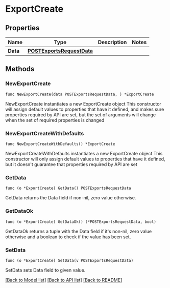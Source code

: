 # ExportCreate

## Properties

Name | Type | Description | Notes
------------ | ------------- | ------------- | -------------
**Data** | [**POSTExportsRequestData**](POSTExportsRequestData.md) |  | 

## Methods

### NewExportCreate

`func NewExportCreate(data POSTExportsRequestData, ) *ExportCreate`

NewExportCreate instantiates a new ExportCreate object
This constructor will assign default values to properties that have it defined,
and makes sure properties required by API are set, but the set of arguments
will change when the set of required properties is changed

### NewExportCreateWithDefaults

`func NewExportCreateWithDefaults() *ExportCreate`

NewExportCreateWithDefaults instantiates a new ExportCreate object
This constructor will only assign default values to properties that have it defined,
but it doesn't guarantee that properties required by API are set

### GetData

`func (o *ExportCreate) GetData() POSTExportsRequestData`

GetData returns the Data field if non-nil, zero value otherwise.

### GetDataOk

`func (o *ExportCreate) GetDataOk() (*POSTExportsRequestData, bool)`

GetDataOk returns a tuple with the Data field if it's non-nil, zero value otherwise
and a boolean to check if the value has been set.

### SetData

`func (o *ExportCreate) SetData(v POSTExportsRequestData)`

SetData sets Data field to given value.



[[Back to Model list]](../README.md#documentation-for-models) [[Back to API list]](../README.md#documentation-for-api-endpoints) [[Back to README]](../README.md)


